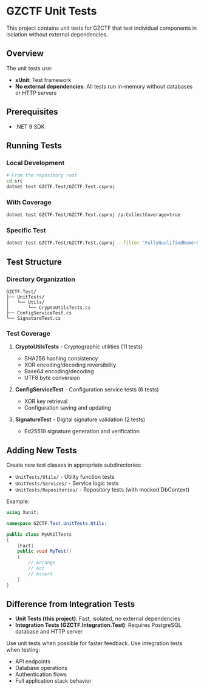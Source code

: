 # GZCTF Unit Tests

This project contains unit tests for GZCTF that test individual components in isolation without external dependencies.

## Overview

The unit tests use:
- **xUnit**: Test framework
- **No external dependencies**: All tests run in-memory without databases or HTTP servers

## Prerequisites

- .NET 9 SDK

## Running Tests

### Local Development

```bash
# From the repository root
cd src
dotnet test GZCTF.Test/GZCTF.Test.csproj
```

### With Coverage

```bash
dotnet test GZCTF.Test/GZCTF.Test.csproj /p:CollectCoverage=true
```

### Specific Test

```bash
dotnet test GZCTF.Test/GZCTF.Test.csproj --filter "FullyQualifiedName~CryptoUtilsTests"
```

## Test Structure

### Directory Organization

```
GZCTF.Test/
├── UnitTests/
│   └── Utils/
│       └── CryptoUtilsTests.cs
├── ConfigServiceTest.cs
└── SignatureTest.cs
```

### Test Coverage

1. **CryptoUtilsTests** - Cryptographic utilities (11 tests)
   - SHA256 hashing consistency
   - XOR encoding/decoding reversibility
   - Base64 encoding/decoding
   - UTF8 byte conversion

2. **ConfigServiceTest** - Configuration service tests (6 tests)
   - XOR key retrieval
   - Configuration saving and updating

3. **SignatureTest** - Digital signature validation (2 tests)
   - Ed25519 signature generation and verification

## Adding New Tests

Create new test classes in appropriate subdirectories:
- `UnitTests/Utils/` - Utility function tests
- `UnitTests/Services/` - Service logic tests
- `UnitTests/Repositories/` - Repository tests (with mocked DbContext)

Example:

```csharp
using Xunit;

namespace GZCTF.Test.UnitTests.Utils;

public class MyUtilTests
{
    [Fact]
    public void MyTest()
    {
        // Arrange
        // Act
        // Assert
    }
}
```

## Difference from Integration Tests

- **Unit Tests (this project)**: Fast, isolated, no external dependencies
- **Integration Tests (GZCTF.Integration.Test)**: Requires PostgreSQL database and HTTP server

Use unit tests when possible for faster feedback. Use integration tests when testing:
- API endpoints
- Database operations
- Authentication flows
- Full application stack behavior
